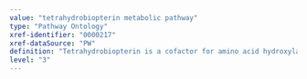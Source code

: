 ```yaml
---
value: "tetrahydrobiopterin metabolic pathway"
type: "Pathway Ontology"
xref-identifier: "0000217"
xref-dataSource: "PW"
definition: "Tetrahydrobiopterin is a cofactor for amino acid hydroxylases involved in the synthesis of several neurotransmitters. It can be synthesized de novo from guanosine triphosphate (GTP) or recycled via a regeneration pathway."
level: "3"
---
```

